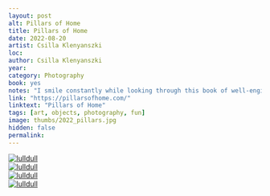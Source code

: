 ```yaml
---
layout: post
alt: Pillars of Home
title: Pillars of Home
date: 2022-08-20
artist: Csilla Klenyanszki
loc: 
author: Csilla Klenyanszki
year: 
category: Photography
book: yes
notes: "I smile constantly while looking through this book of well-engineered, home totems – just imagining how much fun Csilla (and her presumed team) had creating these pieces. This projct was created within the guiderails of early motherhood and all were constructed within 30 minutes – the duration of her son's nap."
link: "https://pillarsofhome.com/"
linktext: "Pillars of Home"
tags: [art, objects, photography, fun]
image: thumbs/2022_pillars.jpg
hidden: false
permalink:
---
```






<div class="post_image">
	<a href="{{ site.baseurl }}/images/posts/2022_pillars/001.jpg" target="_blank">
	<img src="{{ site.baseurl }}/images/posts/2022_pillars/001.jpg" alt="lulldull"></a>
</div>

<div class="post_image">
	<a href="{{ site.baseurl }}/images/posts/2022_pillars/002.jpg" target="_blank">
	<img src="{{ site.baseurl }}/images/posts/2022_pillars/002.jpg" alt="lulldull"></a>
</div>

<div class="post_image">
	<a href="{{ site.baseurl }}/images/posts/2022_pillars/003.jpg" target="_blank">
	<img src="{{ site.baseurl }}/images/posts/2022_pillars/003.jpg" alt="lulldull"></a>
</div>


<div class="post_image">
	<a href="{{ site.baseurl }}/images/posts/2022_pillars/004.jpg" target="_blank">
	<img src="{{ site.baseurl }}/images/posts/2022_pillars/004.jpg" alt="lulldull"></a>
</div>



